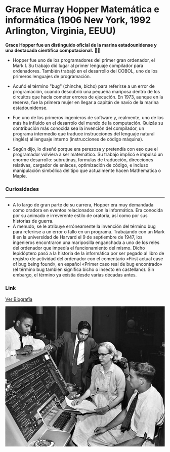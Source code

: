 # Grace Murray Hopper Matemática e informática (1906 New York, 1992 Arlington, Virginia, EEUU)

**Grace Hopper fue un distinguido oficial de la marina estadounidense y una destacada científica computacional.** :guardsman:

* Hopper fue uno de los programadores del primer gran ordenador, el Mark I. Su trabajo dió lugar al primer lenguaje compilador para ordenadores. También trabajó en el desarrollo del COBOL, uno de los primeros lenguajes de programación.

* Acuñó el término "bug" (chinche, bicho) para referirse a un error de programación, cuando descubrió una pequeña mariposa dentro de los circuitos que hacía cometer errores de ejecución. En 1973, aunque en la reserva, fue la primera mujer en llegar a capitán de navío de la marina estadounidense.

* Fue uno de los primeros ingenieros de software y, realmente, uno de los más ha influido en el desarrolo del mundo de la computación. Quizás su contribución más conocida sea la invención del compilador, un programa intermedio que traduce instrucciones del lenguaje natural (inglés) al lenguaje interno (instrucciones de código máquina).

* Según dijo, lo diseñó porque era perezosa y pretendía con eso que el programador volviera a ser matemático. Su trabajo implicó e impulsó un enorme desarrollo: subrutinas, formulas de traducción, direcciones relativas, cargador de enlaces, optimización de código, e incluso manipulación simbólica del tipo que actualmente hacen Mathematica o Maple.

### Curiosidades

---

+ A lo largo de gran parte de su carrera, Hopper era muy demandada como oradora en eventos relacionados con la informática. Era conocida por su animado e irreverente estilo de oratoria, así como por sus historias de guerra.
+ A menudo, se le atribuye erróneamente la invención del término bug para referirse a un error o fallo en un programa. Trabajando con un Mark II en la universidad de Harvard el 9 de septiembre de 1947, los ingenieros encontraron una mariposilla enganchada a uno de los relés del ordenador que impedía el funcionamiento del mismo. Dicho lepidóptero pasó a la historia de la informática por ser pegado al libro de registro de actividad del ordenador con el comentario «First actual case of bug being found», en español «Primer caso real de bug encontrado» (el término bug también significa bicho o insecto en castellano). Sin embargo, el término ya existía desde varias décadas antes.


### Link

[Ver Biografía](https://es.wikipedia.org/wiki/Grace_Murray_Hopper)




![alt text](https://github.com/DianaLeyRa/superHeroinas/blob/main/graceHopper.jpg "Grace Murray Hopper")




